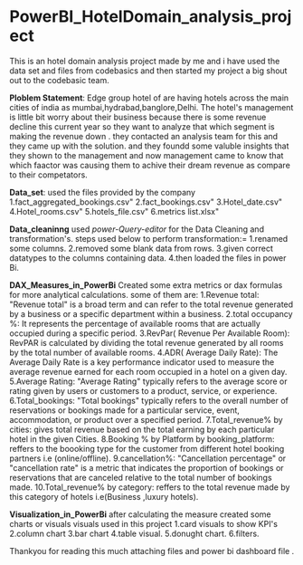 # PowerBI_HotelDomain_analysis_project
This is  an hotel domain analysis project made by me and i have used the data set and files from codebasics and then started my project a big shout out to the codebasic team.

**Ploblem Statement**:
 Edge group hotel of are having hotels across the main cities of india as mumbai,hydrabad,banglore,Delhi.
 The hotel's management is little bit worry about their business because there is some revenue decline this current year
 so they want to analyze that which segment is making the revenue down .
 they contacted an analysis team for this  and they came up with the solution.
 and they foundd some valuble insights that they shown to the management
 and now management came to  know that which faactor was causing them to  achive their dream revenue as compare to their competators.

 **Data_set**:
used the files provided by the company 
1.fact_aggregated_bookings.csv"
2.fact_bookings.csv"
3.Hotel_date.csv"
4.Hotel_rooms.csv"
5.hotels_file.csv"
6.metrics list.xlsx"

**Data_cleaninng**
used *power-Query-editor* for the Data Cleaning and transformation's.
steps used below to perform transformation:=
1.renamed some columns.
2.removed some blank data from rows.
3.given correct datatypes to the columns containing data.
4.then loaded the files in power Bi.

**DAX_Measures_in_PowerBi**
Created some extra metrics or dax formulas for more analytical calculations.
some of them are:
1.Revenue total:
"Revenue total" is a broad term and can refer to the total revenue generated by a business or a specific department within a business.
2.total occupancy %:
It represents the percentage of available rooms that are actually occupied during a specific period.
3.RevPar( Revenue Per Available Room):
RevPAR is calculated by dividing the total revenue generated by all rooms by the total number of available rooms.
4.ADR( Average Daily Rate):
The Average Daily Rate is a key performance indicator used to measure the average 
revenue earned for each room occupied in a hotel on a given day.
5.Average Rating:
"Average Rating" typically refers to the average score or rating given by users or customers to a product, service, or experience.
6.Total_bookings:
"Total bookings" typically refers to the overall number of reservations or bookings made for a particular service, 
event, accommodation, or product over a specified period.
7.Total_revenue% by cities:
gives total revenue based on the total earning by each particular hotel in the given Cities.
8.Booking % by Platform by booking_platform:
reffers to the boooking type for the customer from different hotel booking partners i.e (online/offline).
9.cancellation%:
"Cancellation percentage" or "cancellation rate" is a metric that indicates the proportion of 
bookings or reservations that are canceled relative to the total number of bookings made. 
10.Total_revenue% by category:
  reffers to the total revenue made by this  category of hotels i.e(Business ,luxury hotels).
  
**Visualization_in_PowerBi**
after calculating the measure  created some charts or visuals
visuals used in this project
1.card visuals to show KPI's
2.column chart
3.bar chart
4.table visual.
5.donught chart.
6.filters.

Thankyou for reading this much attaching files and power bi dashboard file .






 
